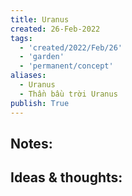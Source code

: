 ```yaml
---
title: Uranus
created: 26-Feb-2022
tags:
  - 'created/2022/Feb/26'
  - 'garden'
  - 'permanent/concept'
aliases:
  - Uranus
  - Thần bầu trời Uranus
publish: True
---
```


## Notes:


## Ideas & thoughts:


